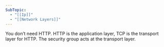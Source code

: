 ```yaml
---
SubTopic:
  - "[[Ip]]"
  - "[[Network Layers]]"
---
```

You don’t need HTTP. HTTP is the application layer, TCP is the transport layer for HTTP. The security group acts at the transport layer.